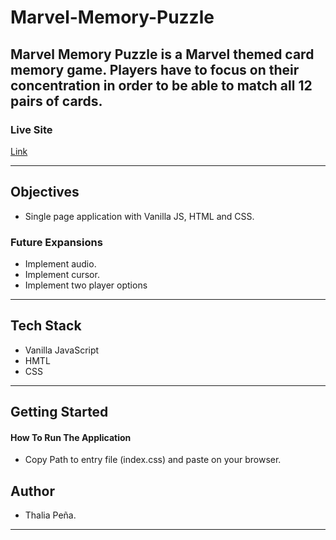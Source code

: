 # Marvel-Memory-Puzzle

Marvel Memory Puzzle is a Marvel themed card memory game. Players have to focus on their concentration in order to be able to match all 12 pairs of cards.  
---



### Live Site

[Link](https://thaliapena12.github.io/Marvel-Memory-Puzzle/)

---

## Objectives

- Single page application with Vanilla JS, HTML and CSS.


### Future Expansions

- Implement audio.
- Implement cursor.
- Implement two player options

---

## Tech Stack
- Vanilla JavaScript
- HMTL
- CSS

---

## Getting Started

#### How To Run The Application
- Copy Path to entry file (index.css) and paste on your browser.


## Author

- Thalia Peña.

---


